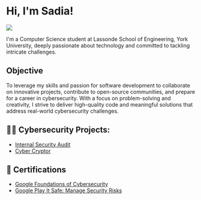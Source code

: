 <h1>Hi, I'm Sadia! </h1>
<a href="https://linkedin.com/in/snehaow/"><img src="https://img.shields.io/badge/-LinkedIn-0072b1?&style=for-the-badge&logo=linkedin&logoColor=white" /></a>

I'm a Computer Science student at Lassonde School of Engineering, York University, deeply passionate about technology and committed to tackling intricate challenges.

## Objective 
To leverage my skills and passion for software development to collaborate on innovative projects, contribute to open-source communities, and prepare for a career in cybersecurity. With a focus on problem-solving and creativity, I strive to deliver high-quality code and meaningful solutions that address real-world cybersecurity challenges.

<h2>👨‍💻 Cybersecurity Projects:</h2>

- [Internal Security Audit](https://github.com/SNEHAOW/InternalSecurityAudit)
- [Cyber Cryptor](https://github.com/SNEHAOW/CyberCryptor/tree/main)
<h2>📄 Certifications</h2>

- [Google Foundations of Cybersecurity](https://coursera.org/share/9c4e2067d6249d7066955288ea1b84fe)
- [Google Play It Safe: Manage Security Risks](https://coursera.org/share/54f08f2e537497c8dfe665bf87a0faf3)




<!--
**joshmadakor1/joshmadakor1** is a ✨ _special_ ✨ repository because its `README.md` (this file) appears on your GitHub profile.

Here are some ideas to get you started:

- 🔭 I’m currently working on ...
- 🌱 I’m currently learning ...
- 👯 I’m looking to collaborate on ...
- 🤔 I’m looking for help with ...
- 💬 Ask me about ...
- 📫 How to reach me: ...
- 😄 Pronouns: ...
- ⚡ Fun fact: ...
-->
